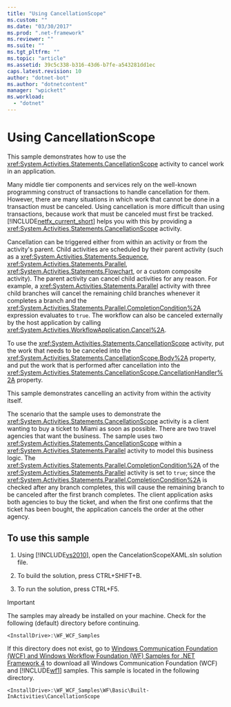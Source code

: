 ```yaml
---
title: "Using CancellationScope"
ms.custom: ""
ms.date: "03/30/2017"
ms.prod: ".net-framework"
ms.reviewer: ""
ms.suite: ""
ms.tgt_pltfrm: ""
ms.topic: "article"
ms.assetid: 39c5c338-b316-43d6-b7fe-a543281dd1ec
caps.latest.revision: 10
author: "dotnet-bot"
ms.author: "dotnetcontent"
manager: "wpickett"
ms.workload: 
  - "dotnet"
---
```

# Using CancellationScope
This sample demonstrates how to use the <xref:System.Activities.Statements.CancellationScope> activity to cancel work in an application.  
  
 Many middle tier components and services rely on the well-known programming construct of transactions to handle cancellation for them.  However, there are many situations in which work that cannot be done in a transaction must be canceled.  Using cancellation is more difficult than using transactions, because work that must be canceled must first be tracked. [!INCLUDE[netfx_current_short](../../../../includes/netfx-current-short-md.md)] helps you with this by providing a <xref:System.Activities.Statements.CancellationScope> activity.  
  
 Cancellation can be triggered either from within an activity or from the activity's parent.  Child activities are scheduled by their parent activity (such as a <xref:System.Activities.Statements.Sequence>, <xref:System.Activities.Statements.Parallel>, <xref:System.Activities.Statements.Flowchart>, or a custom composite activity).  The parent activity can cancel child activities for any reason.  For example, a <xref:System.Activities.Statements.Parallel> activity with three child branches will cancel the remaining child branches whenever it completes a branch and the <xref:System.Activities.Statements.Parallel.CompletionCondition%2A> expression evaluates to `true`. The workflow can also be canceled externally by the host application by calling <xref:System.Activities.WorkflowApplication.Cancel%2A>.  
  
 To use the <xref:System.Activities.Statements.CancellationScope> activity, put the work that needs to be canceled into the <xref:System.Activities.Statements.CancellationScope.Body%2A> property, and put the work that is performed after cancellation into the <xref:System.Activities.Statements.CancellationScope.CancellationHandler%2A> property.  
  
 This sample demonstrates cancelling an activity from within the activity itself.  
  
 The scenario that the sample uses to demonstrate the <xref:System.Activities.Statements.CancellationScope> activity is a client wanting to buy a ticket to Miami as soon as possible. There are two travel agencies that want the business. The sample uses two <xref:System.Activities.Statements.CancellationScope> within a <xref:System.Activities.Statements.Parallel> activity to model this business logic. The <xref:System.Activities.Statements.Parallel.CompletionCondition%2A> of the <xref:System.Activities.Statements.Parallel> activity is set to `true`; since the <xref:System.Activities.Statements.Parallel.CompletionCondition%2A> is checked after any branch completes, this will cause the remaining branch to be canceled after the first branch completes. The client application asks both agencies to buy the ticket, and when the first one confirms that the ticket has been bought, the application cancels the order at the other agency.  
  
## To use this sample  
  
1.  Using [!INCLUDE[vs2010](../../../../includes/vs2010-md.md)], open the CancelationScopeXAML.sln solution file.  
  
2.  To build the solution, press CTRL+SHIFT+B.  
  
3.  To run the solution, press CTRL+F5.  
  
> [!IMPORTANT]
>  The samples may already be installed on your machine. Check for the following (default) directory before continuing.  
>   
>  `<InstallDrive>:\WF_WCF_Samples`  
>   
>  If this directory does not exist, go to [Windows Communication Foundation (WCF) and Windows Workflow Foundation (WF) Samples for .NET Framework 4](http://go.microsoft.com/fwlink/?LinkId=150780) to download all Windows Communication Foundation (WCF) and [!INCLUDE[wf1](../../../../includes/wf1-md.md)] samples. This sample is located in the following directory.  
>   
>  `<InstallDrive>:\WF_WCF_Samples\WF\Basic\Built-InActivities\CancellationScope`